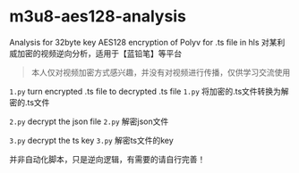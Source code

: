 # m3u8-aes128-analysis

Analysis for 32byte key AES128 encryption of Polyv for .ts file in hls
对某利威加密的视频逆向分析，适用于【蓝铅笔】等平台

> 本人仅对视频加密方式感兴趣，并没有对视频进行传播，仅供学习交流使用

`1.py` turn encrypted .ts file to decrypted .ts file
`1.py` 将加密的.ts文件转换为解密的.ts文件

`2.py` decrypt the json file
`2.py` 解密json文件

`3.py` decrypt the ts key
`3.py` 解密ts文件的key

并非自动化脚本，只是逆向逻辑，有需要的请自行完善！
